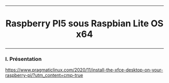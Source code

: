 --------------------------------------------------------------------------------------------------------------------------------------------------------------------------------------------------------------------------------------
# <p align='center'>  Raspberry PI5 sous Raspbian Lite OS x64 </p>

--------------------------------------------------------------------------------------------------------------------------------------------------------------------------------------------------------------------------------------
### I. Présentation

https://www.pragmaticlinux.com/2020/11/install-the-xfce-desktop-on-your-raspberry-pi/?utm_content=cmp-true
